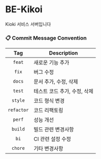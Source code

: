 # BE-Kikoi
Kioki 서비스 서버입니다

### 📋 Commit Message Convention
|    Tag     | Description |
|:----------:| --- |
|   `feat`   | 새로운 기능 추가 |
|   `fix`    | 버그 수정 |
|   `docs`   | 문서 추가, 수정, 삭제 |
|   `test`   | 테스트 코드 추가, 수정, 삭제 |
|  `style`   | 코드 형식 변경 |
| `refactor` | 코드 리팩토링 |
|   `perf`   | 성능 개선 |
|  `build`   | 빌드 관련 변경사항 |
|    `bi`    | CI 관련 설정 수정 |
|  `chore`   | 기타 변경사항 |

